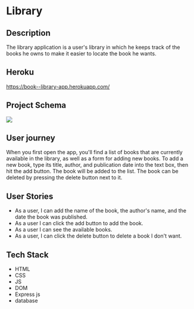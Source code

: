 # **Library**

## Description

The library application is a user's library in which he keeps track of the books he owns to make it easier to locate the book he wants.

## Heroku
https://book--library-app.herokuapp.com/

## Project Schema 
![](https://i.imgur.com/amG7Wpk.png)

## User journey

When you first open the app, you'll find a list of books that are currently available in the library, as well as a form for adding new books. To add a new book, type its title, author, and publication date into the text box, then hit the add button. The book will be added to the list. The book can be deleted by pressing the delete button next to it. 

## User Stories

* As a user, I can add the name of the book, the author's name, and the date the book was published.
* As a user I can click the add button to add the book.
* As a user I can see the available books.
* As a user, I can click the delete button to delete a book I don't want.


## Tech Stack

* HTML
* CSS
* JS
* DOM
* Express js
* database